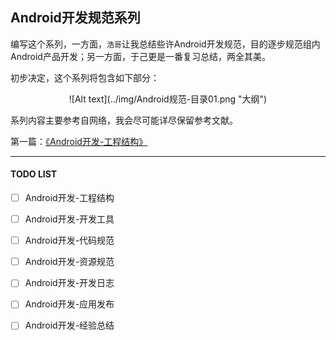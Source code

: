 ## Android开发规范系列

编写这个系列，一方面，`浩哥`让我总结些许Android开发规范，目的逐步规范组内Android产品开发；另一方面，于己更是一番复习总结，两全其美。  
  
初步决定，这个系列将包含如下部分：  
  
<center>![Alt text](../img/Android规范-目录01.png "大纲")</center>
  
系列内容主要参考自网络，我会尽可能详尽保留参考文献。  

第一篇：[《Android开发-工程结构》](./Android开发-工程结构.md "工程结构")  
  

---
#### TODO LIST
- [ ] Android开发-工程结构
- [ ] Android开发-开发工具
- [ ] Android开发-代码规范
- [ ] Android开发-资源规范
- [ ] Android开发-开发日志
- [ ] Android开发-应用发布
- [ ] Android开发-经验总结
  